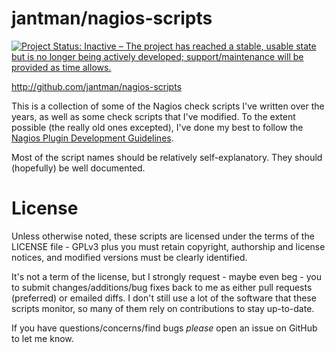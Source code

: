 jantman/nagios-scripts
======================

[![Project Status: Inactive – The project has reached a stable, usable state but is no longer being actively developed; support/maintenance will be provided as time allows.](http://www.repostatus.org/badges/latest/inactive.svg)](http://www.repostatus.org/#inactive)

http://github.com/jantman/nagios-scripts

This is a collection of some of the Nagios check scripts I've written over the
years, as well as some check scripts that I've modified. To the extent
possible (the really old ones excepted), I've done my best to follow the
[Nagios Plugin Development
Guidelines](http://nagiosplug.sourceforge.net/developer-guidelines.html). 

Most of the script names should be relatively self-explanatory. They should
(hopefully) be well documented.

License
=======
Unless otherwise noted, these scripts are licensed under the terms of the
LICENSE file - GPLv3 plus you must retain copyright, authorship and license
notices, and modified versions must be clearly identified.

It's not a term of the license, but I strongly request - maybe even beg - you
to submit changes/additions/bug fixes back to me as either pull requests
(preferred) or emailed diffs. I don't still use a lot of the software that
these scripts monitor, so many of them rely on contributions to stay up-to-date.

If you have questions/concerns/find bugs *please* open an issue on GitHub to
let me know.
